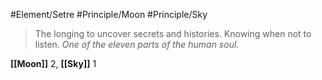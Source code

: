 #Element/Setre #Principle/Moon #Principle/Sky

> The longing to uncover secrets and histories. Knowing when not to listen. *One of the eleven parts of the human soul.*

**[[Moon]]** 2, **[[Sky]]** 1